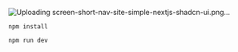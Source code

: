 ![Uploading screen-short-nav-site-simple-nextjs-shadcn-ui.png…]()
```
npm install
```

```
npm run dev
```


